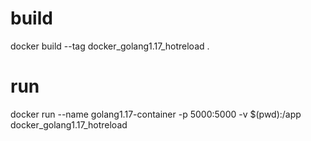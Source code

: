 # build
docker build --tag docker_golang1.17_hotreload .

# run
docker run --name golang1.17-container -p 5000:5000 -v $(pwd):/app docker_golang1.17_hotreload
